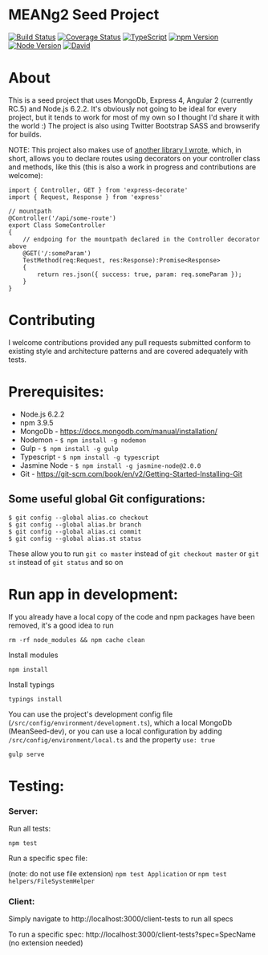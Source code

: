 # MEANg2 Seed Project

[![Build Status](https://travis-ci.org/mycompassspins/mean-ng2-ts-seed.svg?branch=master)](https://travis-ci.org/mycompassspins/mean-ng2-ts-seed)
[![Coverage Status](https://coveralls.io/repos/github/mycompassspins/mean-ng2-ts-seed/badge.svg?branch=master)](https://coveralls.io/github/mycompassspins/mean-ng2-ts-seed?branch=master)
[![TypeScript](https://badges.frapsoft.com/typescript/version/typescript-v18.svg?v=101)](https://github.com/ellerbrock/typescript-badges/)
[![npm Version](https://img.shields.io/badge/npm-3.9.5-blue.svg)](https://img.shields.io/badge/npm-3.9.5-blue.svg)
[![Node Version](https://img.shields.io/badge/node-6.2.2-blue.svg)](https://img.shields.io/badge/node-6.2.2-blue.svg)
[![David](https://img.shields.io/david/strongloop/express.svg?maxAge=2592000)](https://www.npmjs.com/package/express-decorate)

# About

This is a seed project that uses MongoDb, Express 4, Angular 2 (currently RC.5) and Node.js 6.2.2. It's obviously not going to be ideal for every project, but it tends to work for most of my own so I thought I'd share it with the world :) The project is also using Twitter Bootstrap SASS and browserify for builds.

NOTE: This project also makes use of [another library I wrote](https://github.com/mycompassspins/express-decorate), which, in short, allows you to declare routes using decorators on your controller class and methods, like this (this is also a work in progress and contributions are welcome):

```
import { Controller, GET } from 'express-decorate'
import { Request, Response } from 'express'

// mountpath
@Controller('/api/some-route')
export Class SomeController
{
    // endpoing for the mountpath declared in the Controller decorator above
    @GET('/:someParam')
    TestMethod(req:Request, res:Response):Promise<Response>
    {
        return res.json({ success: true, param: req.someParam });
    }
}
```

# Contributing

I welcome contributions provided any pull requests submitted conform to existing style and architecture patterns and are covered adequately with tests.

# Prerequisites:

- Node.js 6.2.2
- npm 3.9.5
- MongoDb - https://docs.mongodb.com/manual/installation/
- Nodemon - `$ npm install -g nodemon`
- Gulp - `$ npm install -g gulp`
- Typescript - `$ npm install -g typescript`
- Jasmine Node - `$ npm install -g jasmine-node@2.0.0`
- Git - https://git-scm.com/book/en/v2/Getting-Started-Installing-Git

## Some useful global Git configurations:

```
$ git config --global alias.co checkout
$ git config --global alias.br branch
$ git config --global alias.ci commit
$ git config --global alias.st status
```

These allow you to run `git co master` instead of `git checkout master` or `git st` instead of `git status` and so on


# Run app in development:

If you already have a local copy of the code and npm packages have been removed, it's a good idea to run

`rm -rf node_modules && npm cache clean`

Install modules

`npm install`

Install typings

`typings install`

You can use the project's development config file (`/src/config/environment/development.ts`), which a local MongoDb (MeanSeed-dev), or you can use a local configuration by adding `/src/config/environment/local.ts` and the property `use: true`

`gulp serve`


# Testing:

### Server:

Run all tests:

`npm test`

Run a specific spec file:

(note: do not use file extension) `npm test Application` or `npm test helpers/FileSystemHelper`

### Client:

Simply navigate to http://localhost:3000/client-tests to run all specs

To run a specific spec: http://localhost:3000/client-tests?spec=SpecName (no extension needed)
